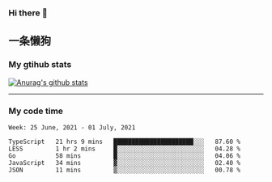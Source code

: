 ### Hi there 👋

## 一条懒狗
<!--
**kiss-me-quickly/kiss-me-quickly** is a ✨ _special_ ✨ repository because its `README.md` (this file) appears on your GitHub profile.

Here are some ideas to get you started:

- 🔭 I’m currently working on ...
- 🌱 I’m currently learning ...
- 👯 I’m looking to collaborate on ...
- 🤔 I’m looking for help with ...
- 💬 Ask me about ...
- 📫 How to reach me: ...
- 😄 Pronouns: ...
- ⚡ Fun fact: ...
-->


### My gtihub stats

[![Anurag's github stats](https://github-readme-stats.vercel.app/api?username=kiss-me-quickly)](https://github.com/anuraghazra/github-readme-stats)

***

### My code time

<!--START_SECTION:waka-->
```text
Week: 25 June, 2021 - 01 July, 2021

TypeScript   21 hrs 9 mins   ██████████████████████░░░   87.60 % 
LESS         1 hr 2 mins     █░░░░░░░░░░░░░░░░░░░░░░░░   04.28 % 
Go           58 mins         █░░░░░░░░░░░░░░░░░░░░░░░░   04.06 % 
JavaScript   34 mins         ▓░░░░░░░░░░░░░░░░░░░░░░░░   02.40 % 
JSON         11 mins         ▒░░░░░░░░░░░░░░░░░░░░░░░░   00.78 % 
```
<!--END_SECTION:waka-->
